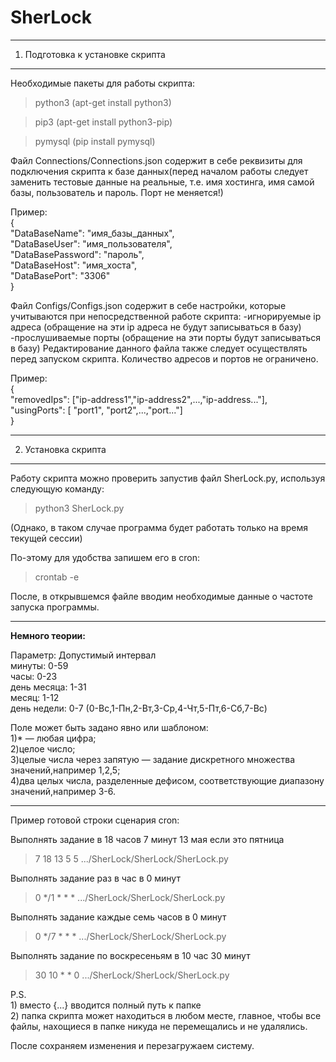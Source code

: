 # SherLock
---------------------------------------------------------------------------------------------
1. Подготовка к установке скрипта
---------------------------------------------------------------------------------------------
Необходимые пакеты для работы скрипта:
>python3 (apt-get install python3)

>pip3 (apt-get install python3-pip)

>pymysql (pip install pymysql)

Файл Connections/Connections.json содержит в себе реквизиты для подключения скрипта к базе 
данных(перед началом работы следует заменить тестовые данные на реальные, т.е. имя хостинга, 
имя самой базы, пользователь и пароль. Порт не меняется!)

Пример:
<br>{<br>"DataBaseName": "имя_базы_данных",
  <br>"DataBaseUser": "имя_пользователя",
  <br>"DataBasePassword": "пароль",
  <br>"DataBaseHost": "имя_хоста",
  <br>"DataBasePort": "3306"
<br>}

Файл Configs/Configs.json содержит в себе настройки, которые учитываются при непосредственной 
работе скрипта:
-игнорируемые ip адреса (обращение на эти ip адреса не будут записываться в базу)
-прослушиваемые порты (обращение на эти порты будут записываться в базу)
Редактирование данного файла также следует осуществлять перед запуском скрипта.
Количество адресов и портов не ограничено.

Пример:<br>
{<br>
  "removedIps": ["ip-address1","ip-address2",...,"ip-address..."],
  <br>"usingPorts": [ "port1", "port2",...,"port..."]
<br>}

---------------------------------------------------------------------------------------------
2. Установка скрипта
---------------------------------------------------------------------------------------------
Работу скрипта можно проверить запустив файл SherLock.py, используя следующую команду:
> python3 SherLock.py

(Однако, в таком случае программа будет работать только на время текущей сессии)

По-этому для удобства запишем его в cron:
>crontab -e

После, в открывшемся файле вводим необходимые данные о частоте запуска программы.

--------------------------------------------------------------------------------- 
<b>Немного теории:</b>

Параметр:	Допустимый интервал<br>
минуты:	        0-59<br>
часы:	          0-23<br>
день месяца:    1-31<br>
месяц:          1-12<br>
день недели:    0-7 (0-Вс,1-Пн,2-Вт,3-Ср,4-Чт,5-Пт,6-Сб,7-Вс)

Поле может быть задано явно или шаблоном:<br>
1)* — любая цифра;<br>
2)целое число;<br>
3)целые числа через запятую — задание дискретного множества значений,например 1,2,5;<br>
4)два целых числа, разделенные дефисом, соответствующие диапазону значений,например 3-6.

----------------------------------------------------------------------------------
Пример готовой строки сценария cron:
 
Выполнять задание в 18 часов 7 минут 13 мая если это пятница
>7 18 13 5 5 .../SherLock/SherLock/SherLock.py

Выполнять задание раз в час в 0 минут
>0 */1 * * * .../SherLock/SherLock/SherLock.py

Выполнять задание каждые семь часов в 0 минут
>0 */7 * * * .../SherLock/SherLock/SherLock.py

Выполнять задание по воскресеньям в 10 час 30 минут
>30 10 * * 0 .../SherLock/SherLock/SherLock.py

P.S. <br>1) вместо {...} вводится полный путь к папке
     <br>2) папка скрипта может находиться в любом месте, главное, чтобы все файлы, 
        нахощиеся в папке никуда не перемещались и не удалялись.

После сохраняем изменения и перезагружаем систему.

